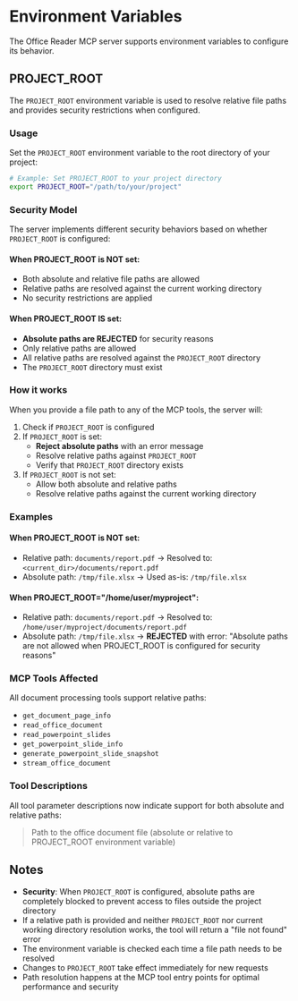 # Environment Variables

The Office Reader MCP server supports environment variables to configure its behavior.

## PROJECT_ROOT

The `PROJECT_ROOT` environment variable is used to resolve relative file paths and provides security restrictions when configured.

### Usage

Set the `PROJECT_ROOT` environment variable to the root directory of your project:

```bash
# Example: Set PROJECT_ROOT to your project directory
export PROJECT_ROOT="/path/to/your/project"
```

### Security Model

The server implements different security behaviors based on whether `PROJECT_ROOT` is configured:

#### When PROJECT_ROOT is NOT set:
- Both absolute and relative file paths are allowed
- Relative paths are resolved against the current working directory
- No security restrictions are applied

#### When PROJECT_ROOT IS set:
- **Absolute paths are REJECTED** for security reasons
- Only relative paths are allowed
- All relative paths are resolved against the `PROJECT_ROOT` directory
- The `PROJECT_ROOT` directory must exist

### How it works

When you provide a file path to any of the MCP tools, the server will:

1. Check if `PROJECT_ROOT` is configured
2. If `PROJECT_ROOT` is set:
   - **Reject absolute paths** with an error message
   - Resolve relative paths against `PROJECT_ROOT`
   - Verify that `PROJECT_ROOT` directory exists
3. If `PROJECT_ROOT` is not set:
   - Allow both absolute and relative paths
   - Resolve relative paths against the current working directory

### Examples

#### When PROJECT_ROOT is NOT set:
- Relative path: `documents/report.pdf` → Resolved to: `<current_dir>/documents/report.pdf`
- Absolute path: `/tmp/file.xlsx` → Used as-is: `/tmp/file.xlsx`

#### When PROJECT_ROOT="/home/user/myproject":
- Relative path: `documents/report.pdf` → Resolved to: `/home/user/myproject/documents/report.pdf`
- Absolute path: `/tmp/file.xlsx` → **REJECTED** with error: "Absolute paths are not allowed when PROJECT_ROOT is configured for security reasons"

### MCP Tools Affected

All document processing tools support relative paths:

- `get_document_page_info`
- `read_office_document`
- `read_powerpoint_slides`
- `get_powerpoint_slide_info`
- `generate_powerpoint_slide_snapshot`
- `stream_office_document`

### Tool Descriptions

All tool parameter descriptions now indicate support for both absolute and relative paths:
> Path to the office document file (absolute or relative to PROJECT_ROOT environment variable)

## Notes

- **Security**: When `PROJECT_ROOT` is configured, absolute paths are completely blocked to prevent access to files outside the project directory
- If a relative path is provided and neither `PROJECT_ROOT` nor current working directory resolution works, the tool will return a "file not found" error
- The environment variable is checked each time a file path needs to be resolved
- Changes to `PROJECT_ROOT` take effect immediately for new requests
- Path resolution happens at the MCP tool entry points for optimal performance and security